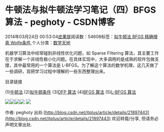 
# 牛顿法与拟牛顿法学习笔记（四）BFGS 算法 - peghoty - CSDN博客


2014年03月24日 00:53:04[皮果提](https://me.csdn.net/peghoty)阅读数：54608标签：[拟牛顿法																](https://so.csdn.net/so/search/s.do?q=拟牛顿法&t=blog)[BFGS																](https://so.csdn.net/so/search/s.do?q=BFGS&t=blog)[精确搜索																](https://so.csdn.net/so/search/s.do?q=精确搜索&t=blog)[Wolfe条件																](https://so.csdn.net/so/search/s.do?q=Wolfe条件&t=blog)[
							](https://so.csdn.net/so/search/s.do?q=精确搜索&t=blog)[
																					](https://so.csdn.net/so/search/s.do?q=BFGS&t=blog)个人分类：[数学天地																](https://blog.csdn.net/peghoty/article/category/1505699)
[
																								](https://so.csdn.net/so/search/s.do?q=BFGS&t=blog)
[
				](https://so.csdn.net/so/search/s.do?q=拟牛顿法&t=blog)
[
			](https://so.csdn.net/so/search/s.do?q=拟牛顿法&t=blog)


机器学习算法中经常碰到非线性优化问题，如 Sparse Filtering 算法，其主要工作在于求解一个非线性极小化问题。在具体实现中，大多调用的是成熟的软件包做支撑，其中最常用的一个算法是 L-BFGS。为了解这个算法的数学机理，这几天做了一些调研，现把学习过程中理解的一些东西整理出来。

目录链接

(1)[牛顿法](http://blog.csdn.net/itplus/article/details/21896453)
(2)[拟牛顿条件](http://blog.csdn.net/itplus/article/details/21896619)
(3)[DFP 算法](http://blog.csdn.net/itplus/article/details/21896981)
(4)[BFGS 算法](http://blog.csdn.net/itplus/article/details/21897443)
(5)[L-BFGS 算法](http://blog.csdn.net/itplus/article/details/21897715)

![](https://img-blog.csdn.net/20140324001055187)![](https://img-blog.csdn.net/20140324001108453)![](https://img-blog.csdn.net/20140324001126671)![](https://img-blog.csdn.net/20140324001133312)
![](https://img-blog.csdn.net/20140324001248171)


作者: peghoty
出处:[http://blog.csdn.net/itplus/article/details/21897443](http://blog.csdn.net/itplus/article/details/21897443)
欢迎转载/分享, 但请务必声明文章出处.


